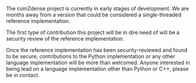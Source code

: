The coinZdense project is currently in early stages of development.
We are months away from a version that could be considered a single-threaded reference implementation.

The first type of contribution this project will be in dire need of will be a security review of the reference implementation.

Once the reference implementation has been security-reviewed and found to be secure, contributions to the Python implementation or 
any other language implementation will be more than welcomed. Anyone interested in being lead on a language implementation other than
Python or C++, please be in contact.
